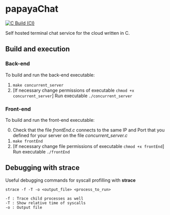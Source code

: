 # papayaChat

[![C Build (CI)](https://github.com/erodrigufer/papayaChat/actions/workflows/c_build.yml/badge.svg?branch=main&event=push)](https://github.com/erodrigufer/papayaChat/actions/workflows/c_build.yml)

Self hosted terminal chat service for the cloud written in C.

## Build and execution
### Back-end
To build and run the back-end executable:
1. `make concurrent_server` 
2. [If necessary change permissions of executable `chmod +x concurrent_server`] Run executable `./concurrent_server`

### Front-end
To build and run the front-end executable:

0. Check that the file *frontEnd.c* connects to the same IP and Port that you defined for your server on the file *concurrent_server.c*
1. `make frontEnd`
2. [If necessary change file permissions of executable `chmod +x frontEnd`] Run executable `./frontEnd`

## Debugging with strace
Useful debugging commands for syscall profilling with **strace**
```
strace -f -T -o <output_file> <process_to_run>

-f : Trace child processes as well
-T : Show relative time of syscalls
-o : Output file

```

